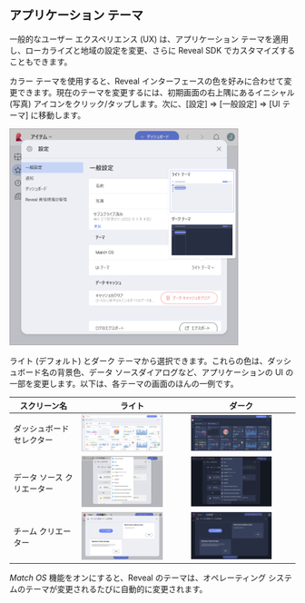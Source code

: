 ## アプリケーション テーマ

一般的なユーザー エクスペリエンス (UX) は、アプリケーション テーマを適用し、ローカライズと地域の設定を変更、さらに Reveal SDK でカスタマイズすることもできます。

カラー テーマを使用すると、Reveal インターフェースの色を好みに合わせて変更できます。現在のテーマを変更するには、初期画面の右上隅にあるイニシャル (写真) アイコンをクリック/タップします。次に、[設定] ⇒ [一般設定] ⇒ [UI テーマ] に移動します。

<img src="images/application-themes.png" alt="Application themes in Settings" width="80%"/>

ライト (デフォルト) とダーク テーマから選択できます。これらの色は、ダッシュボード名の背景色、データ ソースダイアログなど、アプリケーションの UI の一部を変更します。以下は、各テーマの画面のほんの一例です。

| **スクリーン名**     | **ライト**                                                                                   | **ダーク**                                                                                  |
| ------------------- | ------------------------------------------------------------------------------------------- | ----------------------------------------------------------------------------------------- |
| ダッシュボード セレクター  | <img src="images/creating-dashboard-light-theme.png" alt="Creating a Dashboard in Light Theme" width="80%"/>           | <img src="images/creating-dashboard-dark-theme.png" alt="Creating a Dashboard in Dark Theme" width="80%"/>           |
| データ ソース クリエーター | <img src="images/create-new-data-source-light-theme.png" alt="Creating a New Data Source in Light Theme" width="80%"/> | <img src="images/create-new-data-source-dark-theme.png" alt="Creating a New Data Source in Dark Theme" width="80%"/> |
| チーム クリエーター       | <img src="images/team-creation-light-theme.png" alt="Team Creation in Light Theme" width="80%"/>                       | <img src="images/team-creation-dark-theme.png" alt="Team Creation in Dark Theme" width="80%"/>                       |

*Match OS* 機能をオンにすると、Reveal のテーマは、オペレーティング システムのテーマが変更されるたびに自動的に変更されます。
